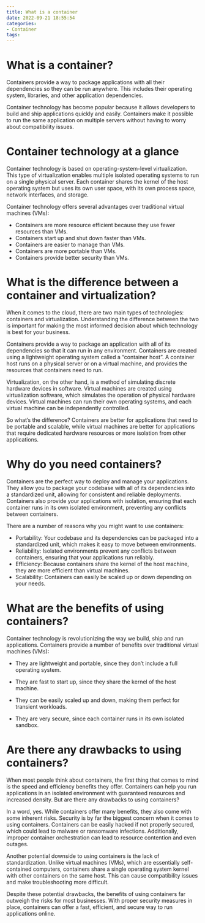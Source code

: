 ```yaml
---
title: What is a container 
date: 2022-09-21 18:55:54
categories:
- Container
tags:
---
```



#  What is a container? 

Containers provide a way to package applications with all their dependencies so they can be run anywhere. This includes their operating system, libraries, and other application dependencies.

Container technology has become popular because it allows developers to build and ship applications quickly and easily. Containers make it possible to run the same application on multiple servers without having to worry about compatibility issues.

# Container technology at a glance 

Container technology is based on operating-system-level virtualization. This type of virtualization enables multiple isolated operating systems to run on a single physical server. Each container shares the kernel of the host operating system but uses its own user space, with its own process space, network interfaces, and storage.

Container technology offers several advantages over traditional virtual machines (VMs): 

* Containers are more resource efficient because they use fewer resources than VMs. 
* Containers start up and shut down faster than VMs. 
* Containers are easier to manage than VMs. 
* Containers are more portable than VMs. 
* Containers provide better security than VMs.

#  What is the difference between a container and virtualization? 

When it comes to the cloud, there are two main types of technologies: containers and virtualization. Understanding the difference between the two is important for making the most informed decision about which technology is best for your business.

Containers provide a way to package an application with all of its dependencies so that it can run in any environment. Containers are created using a lightweight operating system called a “container host”. A container host runs on a physical server or on a virtual machine, and provides the resources that containers need to run.

Virtualization, on the other hand, is a method of simulating discrete hardware devices in software. Virtual machines are created using virtualization software, which simulates the operation of physical hardware devices. Virtual machines can run their own operating systems, and each virtual machine can be independently controlled.

So what’s the difference? Containers are better for applications that need to be portable and scalable, while virtual machines are better for applications that require dedicated hardware resources or more isolation from other applications.

#  Why do you need containers? 
Containers are the perfect way to deploy and manage your applications. They allow you to package your codebase with all of its dependencies into a standardized unit, allowing for consistent and reliable deployments. Containers also provide your applications with isolation, ensuring that each container runs in its own isolated environment, preventing any conflicts between containers. 

There are a number of reasons why you might want to use containers: 

- Portability: Your codebase and its dependencies can be packaged into a standardized unit, which makes it easy to move between environments. 
- Reliability: Isolated environments prevent any conflicts between containers, ensuring that your applications run reliably. 
- Efficiency: Because containers share the kernel of the host machine, they are more efficient than virtual machines. 
- Scalability: Containers can easily be scaled up or down depending on your needs.

#  What are the benefits of using containers? 

Container technology is revolutionizing the way we build, ship and run applications. Containers provide a number of benefits over traditional virtual machines (VMs): 

- They are lightweight and portable, since they don’t include a full operating system.

- They are fast to start up, since they share the kernel of the host machine.

- They can be easily scaled up and down, making them perfect for transient workloads.

- They are very secure, since each container runs in its own isolated sandbox.

#  Are there any drawbacks to using containers?

When most people think about containers, the first thing that comes to mind is the speed and efficiency benefits they offer. Containers can help you run applications in an isolated environment with guaranteed resources and increased density. But are there any drawbacks to using containers?

In a word, yes. While containers offer many benefits, they also come with some inherent risks. Security is by far the biggest concern when it comes to using containers. Containers can be easily hacked if not properly secured, which could lead to malware or ransomware infections. Additionally, improper container orchestration can lead to resource contention and even outages.

Another potential downside to using containers is the lack of standardization. Unlike virtual machines (VMs), which are essentially self-contained computers, containers share a single operating system kernel with other containers on the same host. This can cause compatibility issues and make troubleshooting more difficult.

Despite these potential drawbacks, the benefits of using containers far outweigh the risks for most businesses. With proper security measures in place, containers can offer a fast, efficient, and secure way to run applications online.